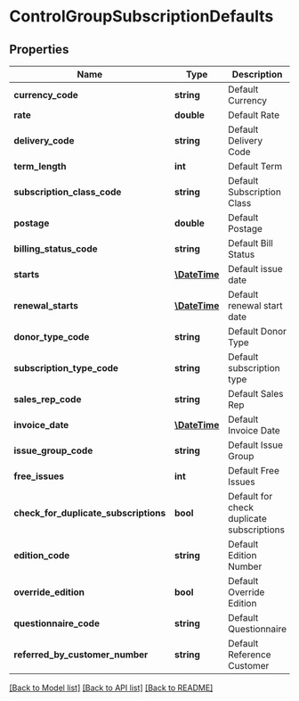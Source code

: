 # ControlGroupSubscriptionDefaults

## Properties
Name | Type | Description | Notes
------------ | ------------- | ------------- | -------------
**currency_code** | **string** | Default Currency | [optional] 
**rate** | **double** | Default Rate | [optional] 
**delivery_code** | **string** | Default Delivery Code | [optional] 
**term_length** | **int** | Default Term | [optional] 
**subscription_class_code** | **string** | Default Subscription Class | [optional] 
**postage** | **double** | Default Postage | [optional] 
**billing_status_code** | **string** | Default Bill Status | [optional] 
**starts** | [**\DateTime**](\DateTime.md) | Default issue date | [optional] 
**renewal_starts** | [**\DateTime**](\DateTime.md) | Default renewal start date | [optional] 
**donor_type_code** | **string** | Default Donor Type | [optional] 
**subscription_type_code** | **string** | Default subscription type | [optional] 
**sales_rep_code** | **string** | Default Sales Rep | [optional] 
**invoice_date** | [**\DateTime**](\DateTime.md) | Default Invoice Date | [optional] 
**issue_group_code** | **string** | Default Issue Group | [optional] 
**free_issues** | **int** | Default Free Issues | [optional] 
**check_for_duplicate_subscriptions** | **bool** | Default for check duplicate subscriptions | [optional] 
**edition_code** | **string** | Default Edition Number | [optional] 
**override_edition** | **bool** | Default Override Edition | [optional] 
**questionnaire_code** | **string** | Default Questionnaire | [optional] 
**referred_by_customer_number** | **string** | Default Reference Customer | [optional] 

[[Back to Model list]](../README.md#documentation-for-models) [[Back to API list]](../README.md#documentation-for-api-endpoints) [[Back to README]](../README.md)


